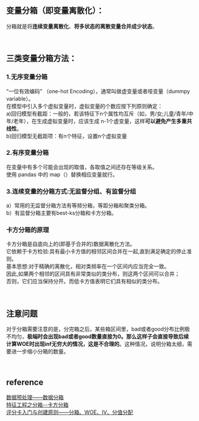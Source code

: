 ## 变量分箱（即变量离散化）：  
分箱就是将**连续变量离散化**、**将多状态的离散变量合并成少状态**。

&nbsp;
## 三类变量分箱方法：
### 1.无序变量分箱 
“一位有效编码” （one-hot Encoding），通常叫做虚变量或者哑变量（dummpy variable）。  
在模型中引入多个虚拟变量时，虚拟变量的个数应按下列原则确定：  
a)回归模型有截距：一般的，若该特征下n个属性均互斥（如，男/女;儿童/青年/中年/老年），在生成虚拟变量时，应该生成 n-1个虚变量，这样**可以避免产生多重共线性**。  
b)回归模型无截距项：有n个特征，设置n个虚拟变量  

### 2.有序变量分箱 
在变量中有多个可能会出现的取值，各取值之间还存在等级关系。  
使用 pandas 中的 map（）替换相应变量就行。  

### 3.连续变量的分箱方式:无监督分组、有监督分组 
a）常用的无监督分箱方法有等频分箱，等距分箱和聚类分箱。  
b）有监督分箱主要有best-ks分箱和卡方分箱。  

### 卡方分箱的原理  
卡方分箱是自底向上的(即基于合并的)数据离散化方法。  
它依赖于卡方检验:具有最小卡方值的相邻区间合并在一起,直到满足确定的停止准则。   
基本思想:对于精确的离散化，相对类频率在一个区间内应当完全一致。  
因此,如果两个相邻的区间具有非常类似的类分布，则这两个区间可以合并；  
否则，它们应当保持分开。而低卡方值表明它们具有相似的类分布。   

&nbsp;
## 注意问题 
对于分箱需要注意的是，分完箱之后，某些箱区间里，bad或者good分布比例极不均匀，**极端时会出现bad或者good数量直接为0。那么这样子会直接导致后续计算WOE时出现inf无穷大的情况，这是不合理的**。这种情况，说明分箱太细，需要进一步缩小分箱的数量。  

&nbsp;
## reference
[数据预处理——数据分箱](https://zhuanlan.zhihu.com/p/52312186)  
[特征工程之分箱--卡方分箱](https://www.cnblogs.com/wqbin/p/10547167.html)  
[评分卡入门与创建原则——分箱、WOE、IV、分值分配](https://blog.csdn.net/sscc_learning/article/details/78591210)

